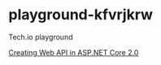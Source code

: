 # playground-kfvrjkrw

Tech.io playground

[Creating Web API in ASP.NET Core 2.0](https://tech.io/playgrounds/35462/creating-web-api-in-asp-net-core-2-0)
